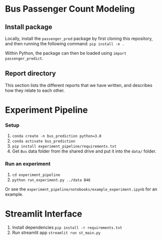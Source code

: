 # Bus Passenger Count Modeling
## Install package
Locally, install the `passenger_pred` package by first cloning this repository, and then running the following command:
`pip install -e .`

Within Python, the package can then be loaded using
`import passenger_predict`.

## Report directory
This section lists the different reports that we have written, and describes how they relate to each other.

# Experiment Pipeline

### Setup
1. `conda create -n bus_prediction python=3.8`
2. `conda activate bus_prediction` 
3. `pip install experiment_pipeline/requirements.txt`
4. Get `Bus` data folder from the shared drive and put it into the `data/` folder.


### Run an experiment
1. `cd experiment_pipeline`
2. `python run_experiment.py ../data B46`

Or see the `experiment_pipeline/notebooks/example_experiment.ipynb` for an example.

# Streamlit Interface
1. Install dependencies `pip install -r requirements.txt`
2. Run streamlit app `streamlit run st_main.py`